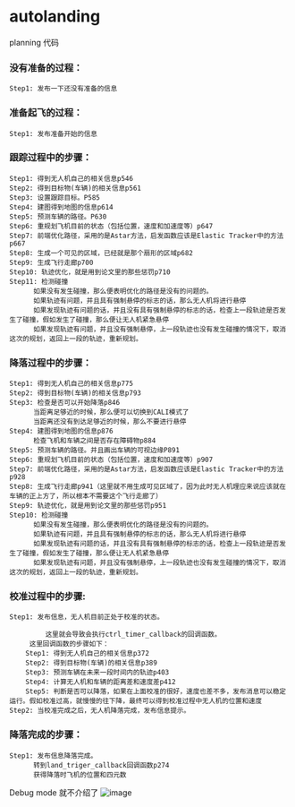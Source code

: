 # autolanding
planning 代码

### 没有准备的过程：
```
Step1: 发布一下还没有准备的信息
```
### 准备起飞的过程：
```
Step1: 发布准备开始的信息
```
### 跟踪过程中的步骤：
```
Step1: 得到无人机自己的相关信息p546
Step2: 得到目标物(车辆)的相关信息p561
Step3: 设置跟踪目标。P585
Step4: 建图得到地图的信息p614
Step5: 预测车辆的路径。P630
Step6: 重规划飞机目前的状态（包括位置，速度和加速度等）p647
Step7: 前端优化路径，采用的是Astar方法，启发函数应该是Elastic Tracker中的方法p667
Step8: 生成一个可见的区域，已经就是那个扇形的区域p682
Step9: 生成飞行走廊p700
Step10: 轨迹优化，就是用到论文里的那些惩罚p710
Step11: 检测碰撞
      如果没有发生碰撞，那么便表明优化的路径是没有的问题的。
      如果轨迹有问题，并且具有强制悬停的标志的话，那么无人机将进行悬停
      如果发现轨迹有问题的话，并且没有具有强制悬停的标志的话，检查上一段轨迹是否发生了碰撞，假如发生了碰撞，那么便让无人机紧急悬停
      如果发现轨迹有问题，并且没有强制悬停，上一段轨迹也没有发生碰撞的情况下，取消这次的规划，返回上一段的轨迹，重新规划。
```
### 降落过程中的步骤：
```
Step1: 得到无人机自己的相关信息p775
Step2: 得到目标物(车辆)的相关信息p793
Step3: 检查是否可以开始降落p846
      当距离足够近的时候，那么便可以切换到CALI模式了
      当距离还没有到达足够近的时候，那么不要进行悬停
Step4: 建图得到地图的信息p876
      检查飞机和车辆之间是否存在障碍物p884
Step5: 预测车辆的路径。并且画出车辆的可视边缘P891
Step6: 重规划飞机目前的状态（包括位置，速度和加速度等）p907
Step7: 前端优化路径，采用的是Astar方法，启发函数应该是Elastic Tracker中的方法p928
Step8: 生成飞行走廊p941（这里就不用生成可见区域了，因为此时无人机理应来说应该就在             车辆的正上方了，所以根本不需要这个飞行走廊了）
Step9: 轨迹优化，就是用到论文里的那些惩罚p951
Step10: 检测碰撞
      如果没有发生碰撞，那么便表明优化的路径是没有的问题的。
      如果轨迹有问题，并且具有强制悬停的标志的话，那么无人机将进行悬停
      如果发现轨迹有问题的话，并且没有具有强制悬停的标志的话，检查上一段轨迹是否发生了碰撞，假如发生了碰撞，那么便让无人机紧急悬停
      如果发现轨迹有问题，并且没有强制悬停，上一段轨迹也没有发生碰撞的情况下，取消这次的规划，返回上一段的轨迹，重新规划。
```
### 校准过程中的步骤:
```
Step1: 发布信息，无人机目前正处于校准的状态。

         这里就会导致会执行ctrl_timer_callback的回调函数。
     这里回调函数的步骤如下：
    Step1: 得到无人机自己的相关信息p372
    Step2: 得到目标物(车辆)的相关信息p389
    Step3: 预测车辆在未来一段时间内的轨迹p403
    Step4: 计算无人机和车辆的距离差和速度差p412
    Step5: 判断是否可以降落，如果在上面校准的很好，速度也差不多，发布消息可以稳定运行。假如校准过高，就慢慢的往下降，最终可以得到校准过程中无人机的位置和速度
Step2: 当校准完成之后，无人机降落完成，发布信息提示。
```
### 降落完成的步骤：
```
Step1: 发布信息降落完成。
      转到land_triger_callback回调函数p274
      获得降落时飞机的位置和四元数
```

Debug mode 就不介绍了
![image](https://user-images.githubusercontent.com/95516449/228598666-bdb0814e-619c-4a11-9278-cc4b2c22b3db.png)
